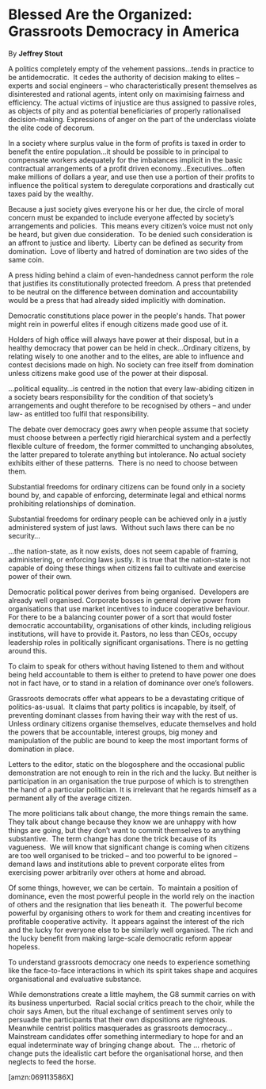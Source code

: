 Blessed Are the Organized: Grassroots Democracy in America
==========================================================

By **Jeffrey Stout**

A politics completely empty of the vehement passions…tends in practice to be
antidemocratic.  It cedes the authority of decision making to elites – experts
and social engineers – who characteristically present themselves as
disinterested and rational agents, intent only on maximising fairness and
efficiency. The actual victims of injustice are thus assigned to passive roles,
as objects of pity and as potential beneficiaries of properly rationalised
decision-making. Expressions of anger on the part of the underclass violate the
elite code of decorum. 

In a society where surplus value in the form of profits is taxed in order to
benefit the entire population…it should be possible to in principal to
compensate workers adequately for the imbalances implicit in the basic
contractual arrangements of a profit driven economy…Executives…often make
millions of dollars a year, and use then use a portion of their profits to
influence the political system to deregulate corporations and drastically cut
taxes paid by the wealthy. 

Because a just society gives everyone his or her due, the circle of moral
concern must be expanded to include everyone affected by society’s arrangements
and policies.  This means every citizen’s voice must not only be heard, but
given due consideration.  To be denied such consideration is an affront to
justice and liberty.  Liberty can be defined as security from domination.  Love
of liberty and hatred of domination are two sides of the same coin. 

A press hiding behind a claim of even-handedness cannot perform the role that
justifies its constitutionally protected freedom. A press that pretended to be
neutral on the difference between domination and accountability would be a press
that had already sided implicitly with domination.

Democratic constitutions place power in the people's hands. That power might
rein in powerful elites if enough citizens made good use of it.

Holders of high office will always have power at their disposal, but in a
healthy democracy that power can be held in check…Ordinary citizens, by relating
wisely to one another and to the elites, are able to influence and contest
decisions made on high. No society can free itself from domination unless
citizens make good use of the power at their disposal.

…political equality…is centred in the notion that every law-abiding citizen in a
society bears responsibility for the condition of that society’s arrangements
and ought therefore to be recognised by others – and under law- as entitled too
fulfil that responsibility.

The debate over democracy goes awry when people assume that society must choose
between a perfectly rigid hierarchical system and a perfectly flexible culture
of freedom, the former committed to unchanging absolutes, the latter prepared to
tolerate anything but intolerance. No actual society exhibits either of these
patterns.  There is no need to choose between them.

Substantial freedoms for ordinary citizens can be found only in a society bound
by, and capable of enforcing, determinate legal and ethical norms prohibiting
relationships of domination.

Substantial freedoms for ordinary people can be achieved only in a justly
administered system of just laws.  Without such laws there can be no security…

…the nation-state, as it now exists, does not seem capable of framing,
administering, or enforcing laws justly. It is true that the nation-state is not
capable of doing these things when citizens fail to cultivate and exercise power
of their own.  

Democratic political power derives from being organised.  Developers are already
well organised. Corporate bosses in general derive power from organisations that
use market incentives to induce cooperative behaviour. For there to be a
balancing counter power of a sort that would foster democratic accountability,
organisations of other kinds, including religious institutions, will have to
provide it. Pastors, no less than CEOs, occupy leadership roles in politically
significant organisations. There is no getting around this.

To claim to speak for others without having listened to them and without being
held accountable to them is either to pretend to have power one does not in fact
have, or to stand in a relation of dominance over one’s followers.

Grassroots democrats offer what appears to be a devastating critique of
politics-as-usual.  It claims that party politics is incapable, by itself, of
preventing dominant classes from having their way with the rest of us.  Unless
ordinary citizens organise themselves, educate themselves and hold the powers
that be accountable, interest groups, big money and manipulation of the public
are bound to keep the most important forms of domination in place.  

Letters to the editor, static on the blogosphere and the occasional public
demonstration are not enough to rein in the rich and the lucky. But neither is
participation in an organisation the true purpose of which is to strengthen the
hand of a particular politician. It is irrelevant that he regards himself as a
permanent ally of the average citizen. 

The more politicians talk about change, the more things remain the same.  They
talk about change because they know we are unhappy with how things are going,
but they don’t want to commit themselves to anything substantive.  The term
change has done the trick because of its vagueness.  We will know that
significant change is coming when citizens are too well organised to be tricked
– and too powerful to be ignored – demand laws and institutions able to prevent
corporate elites from exercising power arbitrarily over others at home and
abroad. 

Of some things, however, we can be certain.  To maintain a position of
dominance, even the most powerful people in the world rely on the inaction of
others and the resignation that lies beneath it.  The powerful become powerful
by organising others to work for them and creating incentives for profitable
cooperative activity.  It appears against the interest of the rich and the lucky
for everyone else to be similarly well organised. The rich and the lucky benefit
from making large-scale democratic reform appear hopeless. 

To understand grassroots democracy one needs to experience something like the
face-to-face interactions in which its spirit takes shape and acquires
organisational and evaluative substance. 

While demonstrations create a little mayhem, the G8 summit carries on with its
business unperturbed.  Racial social critics preach to the choir, while the
choir says Amen, but the ritual exchange of sentiment serves only to persuade
the participants that their own dispositions are righteous. Meanwhile centrist
politics masquerades as grassroots democracy…Mainstream candidates offer
something intermediary to hope for and an equal indeterminate way of bringing
change about.  The … rhetoric of change puts the idealistic cart before the
organisational horse, and then neglects to feed the horse.

[amzn:069113586X]

